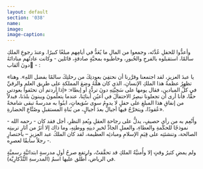 ```yaml
---
layout: default
section: '038'
name:
image:
image-caption:
---
```


وأعدُّوا للحفلِ عُدَّتَه، وجمعوا من المالِ ما يُعَدُّ في أيامِهم مبلغًا كبيرًا. وعندَ رجوعِ الملكِ سالمًا، استقبلوه بالفرحِ والحُبورِ، وخاطبوه بمحبَّةٍ صادقةٍ، قائلين - وكانت عادتُهم مناداتَهُ دونَ ألقاب ٍ- :

«يا عبدَ العزيزِ، لقد اجتمعنا وقرَّرنا أن نحتفِيَ بعودتِكَ من رحلتِكَ سالمًا بفضل اللهِ». وهنا تظهرُ عظمةُ هذا الملكِ الإنسانِ، الذي كان همُّهُ وضعَ المملكةِ على طريق العلمِ والرقيِّ في كلِّ الميادينِ، فقال يومها على سَجِيَّتِهِ دونَ تردُّدٍ أو إبطاء: «إذا أردتم أن تحتَفوا بعودتي حقًّا، فأنا أرى أن تجعلونا نبصِرُ الاحتفالَ في أعيُنِ أبنائِنا، عندما يتعلَّمونَ ويبنونَ بلدَنا، فبدلاً من إنفاقِ هذا المبلغِ على حفلٍ لا يدومُ سوى سُوَيعاتٍ، ابنُوا به مدرسةً تبقى شامخةً عُقودًا، ويتخرَّجُ فيها أجيالٌ بعدَ أجيالٍ، من بُناةِ المستقبلِ وصُنَّاعِ الحضارةِ».

وأَنْعِم به من رأيٍ حصيفٍ، يدلُّ على رجاحةِ العقلِ وبُعدِ النظرِ، أجل فقد كان - رحمه الله - نموذجًا للحكمةِ والعطاءِ، والعملِ الجادِّ لخيرِ دينِهِ ووطنِهِ، وما ذاك إلا أثرٌ من آثارِ تربيتِه الصالحة، وتنشئتِه على قِيَمِ الإسلامِ ومبادئِه العظيمة، لقد كان الملكُ عبد العزيزِ – باختصارٍ - رجلاً سابقًا لعصرِه.

ولم يمضِ كثيرُ وقتٍ إلا وأُمنيَّةُ الملكِ قد تحقَّقتْ، وارتفع صرحُ أولِ مدرسةٍ ابتدائيَّةٍ رسميَّةٍ في الرياض، أُطلق عليها اسمُ (المدرسةِ التَّذْكارِيَّة).
